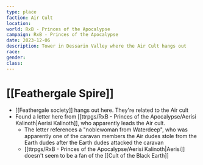 ```yaml
---
type: place
faction: Air Cult
location: 
world: RxB - Princes of the Apocalypse
campaign: RxB - Princes of the Apocalypse
date: 2023-12-06
description: Tower in Dessarin Valley where the Air Cult hangs out
race: 
gender: 
class:
---
```

# [[Feathergale Spire]]

- [[Feathergale society]] hangs out here. They're related to the Air cult
- Found a letter here from [[ttrpgs/RxB - Princes of the Apocalypse/Aerisi Kalinoth|Aerisi Kalinoth]], who apparently leads the Air cult.
	- The letter references a "noblewoman from Waterdeep", who was apparently one of the caravan members the Air dudes stole from the Earth dudes after the Earth dudes attacked the caravan
	- [[ttrpgs/RxB - Princes of the Apocalypse/Aerisi Kalinoth|Aerisi]] doesn't seem to be a fan of the [[Cult of the Black Earth]]
